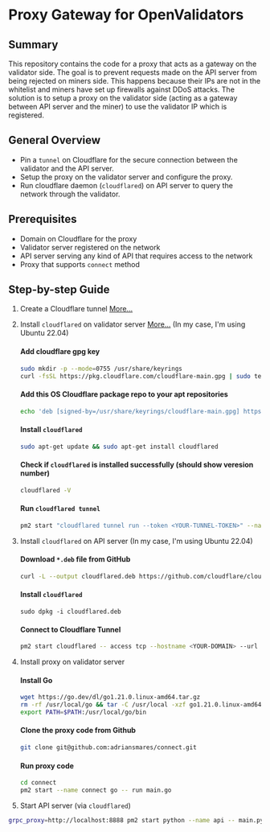 # Proxy Gateway for OpenValidators

## Summary
This repository contains the code for a proxy that acts as a gateway on the validator side.
The goal is to prevent requests made on the API server from being rejected on miners side. 
This happens because their IPs are not in the whitelist and miners have set up firewalls against DDoS attacks.
The solution is to setup a proxy on the validator side (acting as a gateway between API server and the miner) to use the validator IP which is registered.

## General Overview
- Pin a `tunnel` on Cloudflare for the secure connection between the validator and the API server.
- Setup the proxy on the validator server and configure the proxy.
- Run cloudflare daemon (`cloudflared`) on API server to query the network through the validator.

## Prerequisites
- Domain on Cloudflare for the proxy
- Validator server registered on the network
- API server serving any kind of API that requires access to the network
- Proxy that supports `connect` method


## Step-by-step Guide

1. Create a Cloudflare tunnel [More...](https://developers.cloudflare.com/cloudflare-one/connections/connect-networks/install-and-setup/tunnel-guide/remote/)

2. Install `cloudflared` on validator server [More...](https://pkg.cloudflare.com/index.html)
    (In my case, I'm using Ubuntu 22.04)
    #### Add cloudflare gpg key
    ```bash
    sudo mkdir -p --mode=0755 /usr/share/keyrings
    curl -fsSL https://pkg.cloudflare.com/cloudflare-main.gpg | sudo tee /usr/share/keyrings/cloudflare-main.gpg >/dev/null
    ```

    #### Add this OS Cloudflare package repo to your apt repositories
    ```bash
    echo 'deb [signed-by=/usr/share/keyrings/cloudflare-main.gpg] https://pkg.cloudflare.com/cloudflared jammy main' | sudo tee /etc/apt/sources.list.d/cloudflared.list
    ```

    #### Install `cloudflared`
    ```bash
    sudo apt-get update && sudo apt-get install cloudflared
    ```

    #### Check if `cloudflared` is installed successfully (should show veresion number)
    ```bash
    cloudflared -V
    ```

    #### Run `cloudflared tunnel`
    ```bash
    pm2 start "cloudflared tunnel run --token <YOUR-TUNNEL-TOKEN>" --name cloudflared
    ```

3. Install `cloudflared` on API server
    (In my case, I'm using Ubuntu 22.04)
    #### Download `*.deb` file from GitHub
    ```bash
    curl -L --output cloudflared.deb https://github.com/cloudflare/cloudflared/releases/latest/download/cloudflared-linux-amd64.deb
    ```

    #### Install `cloudflared`
    ```basb
    sudo dpkg -i cloudflared.deb
    ```

    #### Connect to Cloudflare Tunnel
    ```bash
    pm2 start cloudflared -- access tcp --hostname <YOUR-DOMAIN> --url localhost:8888
    ```

4. Install proxy on validator server
    #### Install Go
    ```bash
    wget https://go.dev/dl/go1.21.0.linux-amd64.tar.gz
    rm -rf /usr/local/go && tar -C /usr/local -xzf go1.21.0.linux-amd64.tar.gz
    export PATH=$PATH:/usr/local/go/bin
    ```

    #### Clone the proxy code from Github
    ```bash
    git clone git@github.com:adriansmares/connect.git
    ```

    #### Run proxy code
    ```bash
    cd connect
    pm2 start --name connect go -- run main.go
    ```

5. Start API server (via `cloudflared`)
```bash
grpc_proxy=http://localhost:8888 pm2 start python --name api -- main.py
```
